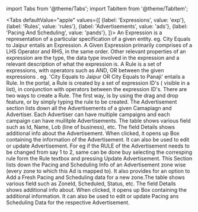 import Tabs from '@theme/Tabs';
import TabItem from '@theme/TabItem';

<Tabs
  defaultValue="apple"
  values={[
    {label: 'Expressions', value: 'exp'},
    {label: 'Rules', value: 'rules'},
    {label: 'Advertisements', value: 'ads'},
    {label: 'Pacing And Scheduling', value: 'pands'},
  ]}>
  <TabItem value="exp">
    An Expression is a representation of a particular specification of a given entity. eg. City Equals to Jaipur entails an Expression. A Given Expression primarily comprises of a LHS Operator and RHS, in the same order. Other relevant properties of an expression are the type, the data type involved in the expression and a relevant description of what the expression is.
  </TabItem>
  <TabItem value="rules">
    A Rule is a set of expressions, with operators such as AND, OR between the given expressions . eg. 'City Equals to Jaipur OR City Equals to Panaji' entails a Rule. In the portal, a Rule is created by a set of expression ID's ( visible in a list), in conjunction with operators between the expression ID's. There are two ways to create a Rule. The first way, is by using the drag and drop feature, or by simply typing the rule to be created.
  </TabItem>
  <TabItem value="ads">
    The Advertisement section lists down all the Advertisements of a given Camapiagn and Advertiser. Each Advertiser can have multiple campaigns and each campaign can have muilitple Advertisements. The table shows various field such as Id, Name, Lob (line of business), etc. The field Details shows additional info about the Advertisement. When clicked, it opens up Box containing the information of the Advertisement. It can also be used to edit or update Advertisement. For eg if the RULE of the Advertisement needs to be changed from say 1 to 2, same can be done buy selecting the corresping rule form the Rule textbox and pressing Update Advertisement.
  </TabItem>
  <TabItem value="pands">
    This Section lists down the Pacing and Scheduling Info of an Advertisement zone wise (every zone to which this Ad is mapped to). It also provides for an option to Add a Fresh Pacing and Scheduling data for a new zone.The table shows various field such as ZoneId, Scheduled, Status, etc. The field Details shows additional info about. When clicked, it opens up Box containing the additional information. It can also be used to edit or update Pacing ans Scheduling Data for the respective Advertisement.
  </TabItem>
</Tabs>